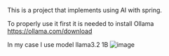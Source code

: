 This is a project that implements using AI with spring.

To properly use it first it is needed to install Ollama
https://ollama.com/download

In my case I use model llama3.2 1B 
![image](https://github.com/user-attachments/assets/90b548f3-d191-4750-8d6b-cfbf24172d76)
